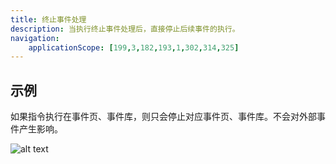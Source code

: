 ```yaml
---
title: 终止事件处理
description: 当执行终止事件处理后，直接停止后续事件的执行。
navigation:
    applicationScope: [199,3,182,193,1,302,314,325]
---
```


## 示例

如果指令执行在事件页、事件库，则只会停止对应事件页、事件库。不会对外部事件产生影响。

![alt text](https://cdn.gcw.wiki/gcw/image/zh_hans/commands/logic/exiteventprocessing/image.png)
